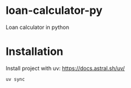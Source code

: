 # loan-calculator-py
Loan calculator in python

# Installation

Install project with uv: https://docs.astral.sh/uv/

```bash
uv sync
```